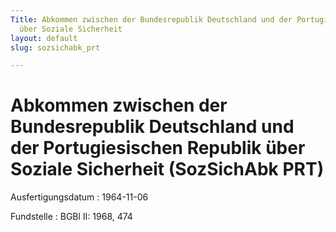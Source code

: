 ```yaml
---
Title: Abkommen zwischen der Bundesrepublik Deutschland und der Portugiesischen Republik
  über Soziale Sicherheit
layout: default
slug: sozsichabk_prt

---
```


# Abkommen zwischen der Bundesrepublik Deutschland und der Portugiesischen Republik über Soziale Sicherheit (SozSichAbk PRT)

Ausfertigungsdatum
:   1964-11-06

Fundstelle
:   BGBl II: 1968, 474

